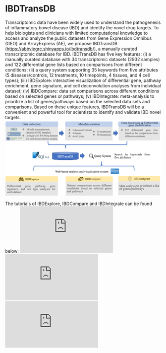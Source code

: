 # IBDTransDB
Transcriptomic data have been widely used to understand the pathogenesis of inflammatory bowel disease (IBD) and identify the novel drug targets. To help biologists and clinicians with limited computational knowledge to access and analyze the public datasets from Gene Expression Omnibus (GEO) and ArrayExpress (AE), we propose IBDTransDB (https://abbviegrc.shinyapps.io/ibdtransdb/), a manually curated transcriptomic database for IBD. IBDTransDB has five key features: (i) a manually curated database with 34 transcriptomic datasets (2932 samples) and 122 differential gene lists based on comparisons from different conditions; (ii) a query system supporting 35 keywords from five attributes (5 diseases/controls, 12 treatments, 10 timepoints, 4 tissues, and 4 cell types); (iii) IBDExplore: interactive visualization of differential gene, pathway enrichment, gene signature, and cell deconvolution analyses from individual dataset; (iv) IBDCompare: data set comparisons across different conditions based on selected genes or pathways; (v) IBDIntegrate: meta-analysis to prioritize a list of genes/pathways based on the selected data sets and comparisons. Based on these unique features, IBDTransDB will be a convenient and powerful tool for scientists to identify and validate IBD novel targets.
![alt text](https://github.com/abbviegrc/IBDTransDB/blob/main/IBDTransDB.png?raw=true)

The tutorials of IBDExplore, IBDCompare and IBDIntegrate can be found below:
![IBDExplore tutorial](https://github.com/abbviegrc/IBDTransDB/blob/main/tutorial/IBDExplore_tutorial.pdf)
![IBDCompre tutorial](https://github.com/abbviegrc/IBDTransDB/blob/main/tutorial/IBDCompare_tutorial.pdf)
![IBDIntegtate tutorial](https://github.com/abbviegrc/IBDTransDB/blob/main/tutorial/IBDIntegtate_tutorial.pdf)

